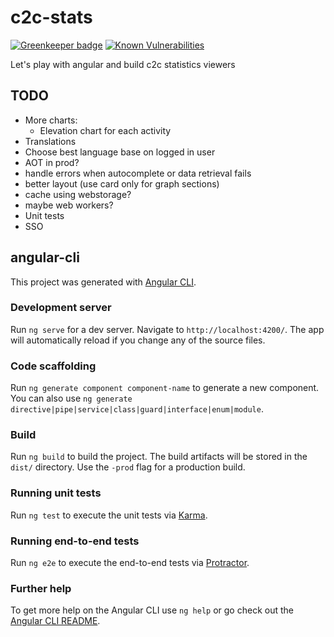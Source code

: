 # c2c-stats

[![Greenkeeper badge](https://badges.greenkeeper.io/brunobesson/c2c-stats.svg)](https://greenkeeper.io/)
[![Known Vulnerabilities](https://snyk.io/test/github/brunobesson/c2c-stats/badge.svg)](https://snyk.io/test/github/brunobesson/c2c-stats)

Let's play with angular and build c2c statistics viewers
## TODO

* More charts:
  * Elevation chart for each activity
* Translations
* Choose best language base on logged in user
* AOT in prod?
* handle errors when autocomplete or data retrieval fails
* better layout (use card only for graph sections)
* cache using webstorage?
* maybe web workers?
* Unit tests
* SSO

## angular-cli

This project was generated with [Angular CLI](https://github.com/angular/angular-cli).

### Development server

Run `ng serve` for a dev server. Navigate to `http://localhost:4200/`. The app will automatically reload if you change any of the source files.

### Code scaffolding

Run `ng generate component component-name` to generate a new component. You can also use `ng generate directive|pipe|service|class|guard|interface|enum|module`.

### Build

Run `ng build` to build the project. The build artifacts will be stored in the `dist/` directory. Use the `-prod` flag for a production build.

### Running unit tests

Run `ng test` to execute the unit tests via [Karma](https://karma-runner.github.io).

### Running end-to-end tests

Run `ng e2e` to execute the end-to-end tests via [Protractor](http://www.protractortest.org/).

### Further help

To get more help on the Angular CLI use `ng help` or go check out the [Angular CLI README](https://github.com/angular/angular-cli/blob/master/README.md).
